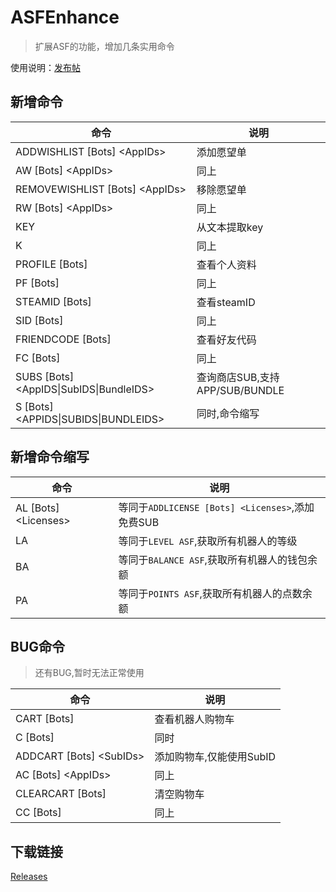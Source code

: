 # ASFEnhance

> 扩展ASF的功能，增加几条实用命令

使用说明：[发布帖](https://keylol.com/t716051-1-1)

## 新增命令

| 命令                                        | 说明                           |
| ------------------------------------------- | ------------------------------ |
| ADDWISHLIST  \[Bots\] \<AppIDs\>            | 添加愿望单                     |
| AW \[Bots\] \<AppIDs\>                      | 同上                           |
| REMOVEWISHLIST  \[Bots\] \<AppIDs\>         | 移除愿望单                     |
| RW \[Bots\] \<AppIDs\>                      | 同上                           |
| KEY                                         | 从文本提取key                  |
| K                                           | 同上                           |
| PROFILE \[Bots\]                            | 查看个人资料                   |
| PF \[Bots\]                                 | 同上                           |
| STEAMID \[Bots\]                            | 查看steamID                    |
| SID \[Bots\]                                | 同上                           |
| FRIENDCODE \[Bots\]                         | 查看好友代码                   |
| FC \[Bots\]                                 | 同上                           |
| SUBS \[Bots\] \<AppIDS\|SubIDS\|BundleIDS\> | 查询商店SUB,支持APP/SUB/BUNDLE |
| S \[Bots\] \<APPIDS\|SUBIDS\|BUNDLEIDS\>    | 同时,命令缩写                  |

## 新增命令缩写

| 命令                     | 说明                                             |
| ------------------------ | ------------------------------------------------ |
| AL \[Bots\] \<Licenses\> | 等同于`ADDLICENSE [Bots] <Licenses>`,添加免费SUB |
| LA                       | 等同于`LEVEL ASF`,获取所有机器人的等级           |
| BA                       | 等同于`BALANCE ASF`,获取所有机器人的钱包余额     |
| PA                       | 等同于`POINTS ASF`,获取所有机器人的点数余额      |

## BUG命令

> 还有BUG,暂时无法正常使用

| 命令                         | 说明                     |
| ---------------------------- | ------------------------ |
| CART \[Bots\]                | 查看机器人购物车         |
| C \[Bots\]                   | 同时                     |
| ADDCART  \[Bots\] \<SubIDs\> | 添加购物车,仅能使用SubID |
| AC \[Bots\] \<AppIDs\>       | 同上                     |
| CLEARCART  \[Bots\]          | 清空购物车               |
| CC \[Bots\]                  | 同上                     |

## 下载链接

[Releases](https://github.com/chr233/ASFEnhance/releases)
